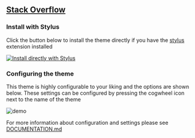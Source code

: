 ## [Stack Overflow](https://stackoverflow.com)

### Install with Stylus

Click the button below to install the theme directly if you have the [stylus](https://add0n.com/stylus.html "Stylus is a fork of the popular Stylish extension which can be used to restyle the web.") extension installed

[![Install directly with Stylus](https://img.shields.io/badge/Install%20directly%20with-Stylus-00adad.svg)](https://github.com/dracula/stackoverflow/raw/master/dracula_for_stackoverfow.user.css)

### Configuring the theme

This theme is highly configurable to your liking and the options are shown below. These settings can be configured by pressing the cogwheel icon next to the name of the theme

![demo](https://i.imgur.com/bGgBaMI.png)

For more information about configuration and settings please see [DOCUMENTATION.md](https://github.com/dracula/stackoverflow/blob/master/DOCUMENTATION.md)
